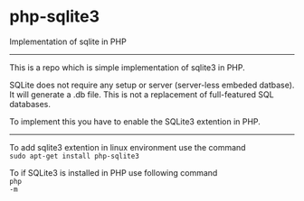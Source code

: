 # php-sqlite3
Implementation of sqlite in PHP
<hr>

This is a repo which is simple implementation of sqlite3 in PHP.

SQLite does not require any setup or server (server-less embeded datbase).
It will generate a .db file. 
This is not a replacement of full-featured SQL databases. 

To implement this you have to enable the SQLite3 extention in PHP.

<hr>
To add sqlite3 extention in linux environment use the command<br>
<code>sudo apt-get install php-sqlite3</code>


To if SQLite3 is installed in PHP use following command<br>
<code>php -m </code>
